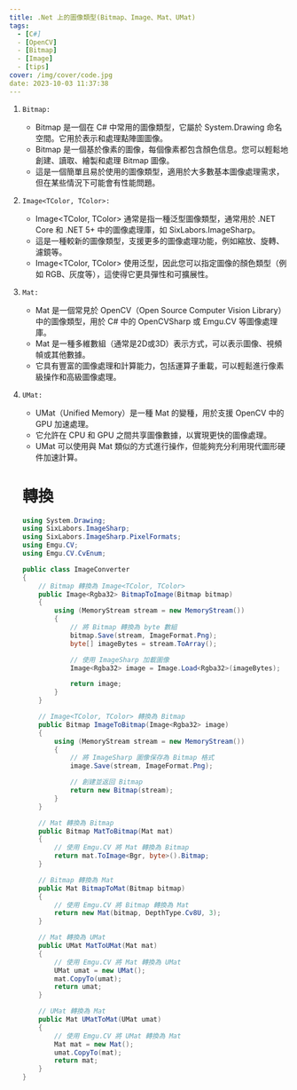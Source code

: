 ```yaml
---
title: .Net 上的圖像類型(Bitmap、Image、Mat、UMat)
tags:
  - [C#]
  - [OpenCV]
  - [Bitmap]
  - [Image]
  - [tips]
cover: /img/cover/code.jpg
date: 2023-10-03 11:37:38
---
```


1. `Bitmap:`
    - Bitmap 是一個在 C# 中常用的圖像類型，它屬於 System.Drawing 命名空間。它用於表示和處理點陣圖圖像。
    - Bitmap 是一個基於像素的圖像，每個像素都包含顏色信息。您可以輕鬆地創建、讀取、繪製和處理 Bitmap 圖像。
    - 這是一個簡單且易於使用的圖像類型，適用於大多數基本圖像處理需求，但在某些情況下可能會有性能問題。
2. `Image<TColor, TColor>:`
    - Image<TColor, TColor> 通常是指一種泛型圖像類型，通常用於 .NET Core 和 .NET 5+ 中的圖像處理庫，如 SixLabors.ImageSharp。
    - 這是一種較新的圖像類型，支援更多的圖像處理功能，例如縮放、旋轉、濾鏡等。
    - Image<TColor, TColor> 使用泛型，因此您可以指定圖像的顏色類型（例如 RGB、灰度等），這使得它更具彈性和可擴展性。
3. `Mat:`
    - Mat 是一個常見於 OpenCV（Open Source Computer Vision Library）中的圖像類型，用於 C# 中的 OpenCVSharp 或 Emgu.CV 等圖像處理庫。
    - Mat 是一種多維數組（通常是2D或3D）表示方式，可以表示圖像、視頻幀或其他數據。
    - 它具有豐富的圖像處理和計算能力，包括運算子重載，可以輕鬆進行像素級操作和高級圖像處理。
4. `UMat:`
    - UMat（Unified Memory）是一種 Mat 的變種，用於支援 OpenCV 中的 GPU 加速處理。
    - 它允許在 CPU 和 GPU 之間共享圖像數據，以實現更快的圖像處理。
    - UMat 可以使用與 Mat 類似的方式進行操作，但能夠充分利用現代圖形硬件加速計算。
    
    # 轉換
    
    ```csharp
    using System.Drawing;
    using SixLabors.ImageSharp;
    using SixLabors.ImageSharp.PixelFormats;
    using Emgu.CV;
    using Emgu.CV.CvEnum;
    
    public class ImageConverter
    {
        // Bitmap 轉換為 Image<TColor, TColor>
        public Image<Rgba32> BitmapToImage(Bitmap bitmap)
        {
            using (MemoryStream stream = new MemoryStream())
            {
                // 將 Bitmap 轉換為 byte 數組
                bitmap.Save(stream, ImageFormat.Png);
                byte[] imageBytes = stream.ToArray();
    
                // 使用 ImageSharp 加載圖像
                Image<Rgba32> image = Image.Load<Rgba32>(imageBytes);
    
                return image;
            }
        }
    
        // Image<TColor, TColor> 轉換為 Bitmap
        public Bitmap ImageToBitmap(Image<Rgba32> image)
        {
            using (MemoryStream stream = new MemoryStream())
            {
                // 將 ImageSharp 圖像保存為 Bitmap 格式
                image.Save(stream, ImageFormat.Png);
    
                // 創建並返回 Bitmap
                return new Bitmap(stream);
            }
        }
    
        // Mat 轉換為 Bitmap
        public Bitmap MatToBitmap(Mat mat)
        {
            // 使用 Emgu.CV 將 Mat 轉換為 Bitmap
            return mat.ToImage<Bgr, byte>().Bitmap;
        }
    
        // Bitmap 轉換為 Mat
        public Mat BitmapToMat(Bitmap bitmap)
        {
            // 使用 Emgu.CV 將 Bitmap 轉換為 Mat
            return new Mat(bitmap, DepthType.Cv8U, 3);
        }
    
        // Mat 轉換為 UMat
        public UMat MatToUMat(Mat mat)
        {
            // 使用 Emgu.CV 將 Mat 轉換為 UMat
            UMat umat = new UMat();
            mat.CopyTo(umat);
            return umat;
        }
    
        // UMat 轉換為 Mat
        public Mat UMatToMat(UMat umat)
        {
            // 使用 Emgu.CV 將 UMat 轉換為 Mat
            Mat mat = new Mat();
            umat.CopyTo(mat);
            return mat;
        }
    }
    ```